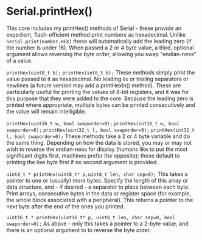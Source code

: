 # Serial.printHex() 
This core includes my printHex() methods of Serial - these provide an expedient, flash-efficient method print numbers as hexadecimal. Unlike `Serial.print(number,HEX)` these will automatically add the leading zero (if the number is under 16). When passed a 2 or 4 byte value, a third, optional argument allows reversing the byte order, allowing you swap "endian-ness" of a value.

`printHex(uint8_t b);`
`printHex(int8_t b);`
These methods simply print the value passed to it as hexadecimal. No leading `0x` or trailing separators or newlines (a future version may add a printHexln() method). These are particularly useful for printing the values of 8-bit registers, and it was for this purpose that they were added to the core. Because the leading zero is printed where appropriate, multiple bytes can be printed consecutively and the value will remain intelligible. 

`printHex(uint16_t w, bool swaporder=0);`
`printHex(int16_t w, bool swaporder=0);`
`printHex(uint32_t l, bool swaporder=0);`
`printHex(int32_t l, bool swaporder=0);`
These methods take a 2 or 4 byte variable and do the same thing. Depending on how the data is stored, you may or may not wish to reverse the endian-ness for display (humans like to put the most significant digits first, machines prefer the opposite); these default to printing the low byte first if no second argument is provided. 

`uint8_t * printHex(uint8_t* p,uint8_t len, char sep=0);`
This takes a pointer to one or (usually) more bytes. Specify the length of this array or data structure, and - if desired - a separator to place between each byte. Print arrays, consecutive bytes in the data or register space (for example, the whole block associated with a peripheral). This returns a pointer to the next byte after the end of the ones you printed. 

`uint16_t * printHex(uint16_t* p, uint8_t len, char sep=0, bool swaporder=0);`
As abpve - only this takes a pointer to a 2-byte value, and there is an optional argument to to reverse the byte order.
